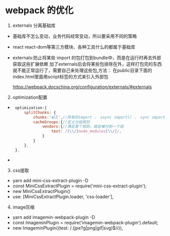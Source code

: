 # webpack 的优化

1. externals  分离基础库  
 - 基础库不怎么变动，业务代码经常变动，所以要采用不同的策略
 - react  react-dom等第三方模块、各种工具什么的都属于基础库
 - externals:防止将某些 import 的包打包到bundle中，而是在运行时再去外部获取这些扩展依赖
    加了externals后会将某些包排除在外，这样打包完的东西就不能正常运行了，需要自己来处理这些包,方法：
    在public目录下面的index.html里面用script标签的方式来引入外部包

    https://webpack.docschina.org/configuration/externals/#externals

2. optimization配置
 - ```js
    optimization:{
        splitChunks: {
            chunks:'all',//所有的import 、 async import() 、 sync import()
            cacheGroups:{//定义分组规则
                vendors:{//满足某个规则，就会被分到一个组
                    test: /[\\/]node_modules[\\/]/,
                }
            }
        },
    },
   ```
 - 

3. css提取
 - yarn add mini-css-extract-plugin -D
 - const MiniCssExtractPlugin = require('mini-css-extract-plugin');
 - new MiniCssExtractPlugin()
 - use: [MiniCssExtractPlugin.loader, 'css-loader'],

4. image压缩
 - yarn add imagemin-webpack-plugin -D
 - const ImageminPlugin = require('imagemin-webpack-plugin').default;
 - new ImageminPlugin({test: /\.(jpe?g|png|gif|svg)$/i}),